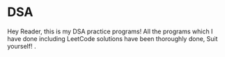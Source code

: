 # DSA
Hey Reader, this is my DSA practice programs! All the programs which I have done including LeetCode solutions have been thoroughly done, Suit yourself!
.
